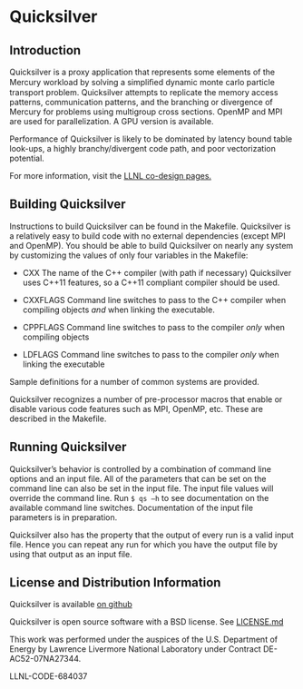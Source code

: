 Quicksilver
===========

Introduction
------------

Quicksilver is a proxy application that represents some elements of
the Mercury workload by solving a simpliﬁed dynamic monte carlo
particle transport problem.  Quicksilver attempts to replicate the
memory access patterns, communication patterns, and the branching or
divergence of Mercury for problems using multigroup cross sections.
OpenMP and MPI are used for parallelization.  A GPU version is
available.

Performance of Quicksilver is likely to be dominated by latency bound
table look-ups, a highly branchy/divergent code path, and poor
vectorization potential.

For more information, visit the
[LLNL co-design pages.](https://codesign.llnl.gov/quicksilver.php)


Building Quicksilver
--------------------

Instructions to build Quicksilver can be found in the
Makefile. Quicksilver is a relatively easy to build code with no
external dependencies (except MPI and OpenMP).  You should be able to
build Quicksilver on nearly any system by customizing the values of
only four variables in the Makefile:

* CXX The name of the C++ compiler (with path if necessary)
  Quicksilver uses C++11 features, so a C++11 compliant compiler
  should be used.

* CXXFLAGS Command line switches to pass to the C++ compiler when
  compiling objects *and* when linking the executable.

* CPPFLAGS Command line switches to pass to the compiler *only* when
  compiling objects

* LDFLAGS Command line switches to pass to the compiler *only*
  when linking the executable

Sample definitions for a number of common systems are provided.

Quicksilver recognizes a number of pre-processor macros that enable or
disable various code features such as MPI, OpenMP, etc.  These are
described in the Makefile.


Running Quicksilver
-------------------

Quicksilver’s behavior is controlled by a combination of command line
options and an input file.  All of the parameters that can be set on
the command line can also be set in the input file.  The input file
values will override the command line.  Run `$ qs –h` to see
documentation on the available command line switches.  Documentation
of the input file parameters is in preparation.

Quicksilver also has the property that the output of every run is a
valid input file.  Hence you can repeat any run for which you have the
output file by using that output as an input file.


License and Distribution Information
------------------------------------

Quicksilver is available [on github](https://github.com/LLNL/Quicksilver)


Quicksilver is open source software with a BSD license.  See
[LICENSE.md](https://github.com/LLNL/Quicksilver/blob/master/LICENSE.md)

This work was performed under the auspices of the U.S. Department of
Energy by Lawrence Livermore National Laboratory under Contract
DE-AC52-07NA27344.

LLNL-CODE-684037
